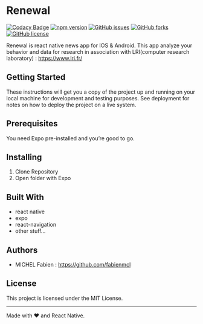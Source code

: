 # Renewal

[![Codacy Badge](https://api.codacy.com/project/badge/Grade/0698a1135ab243beba80ae7a86312bb6)](https://www.codacy.com/app/fabienmcl/newsapp?utm_source=github.com&amp;utm_medium=referral&amp;utm_content=fabienmcl/newsapp&amp;utm_campaign=Badge_Grade)
[![npm version](https://badge.fury.io/js/newsapp.svg)](https://badge.fury.io/js/newsapp)
[![GitHub issues](https://img.shields.io/github/issues/fabienmcl/newsapp.svg?style=flat-square)](https://github.com/fabienmcl/newsapp/issues)
[![GitHub forks](https://img.shields.io/github/forks/fabienmcl/newsapp.svg?style=flat-square)](https://github.com/fabienmcl/newsapp/network)
[![GitHub license](https://img.shields.io/github/license/fabienmcl/newsapp.svg?style=flat-square)](https://github.com/fabienmcl/newsapp)


Renewal is react native news app for IOS & Android. This app analyze your behavior and data for research in association with LRI(computer research laboratory) : https://www.lri.fr/  

## Getting Started

These instructions will get you a copy of the project up and running on your local machine for development and testing purposes. See deployment for notes on how to deploy the project on a live system.

## Prerequisites

You need Expo pre-installed and you’re good to go.

## Installing

1.	Clone Repository
2.	Open folder with Expo

## Built With
* react native
* expo
* react-navigation
* other stuff...


## Authors
* MICHEL Fabien  : https://github.com/fabienmcl 
## License
This project is licensed under the MIT License.

---

Made with ❤️ and React Native.

